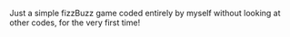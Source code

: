 Just a simple fizzBuzz game coded entirely by myself without looking at other codes, for the very first time!
